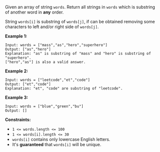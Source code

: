 Given an array of string `words`. Return all strings in `words` which is
substring of another word in **any** order.

String `words[i]` is substring of `words[j]`, if can be obtained removing some
characters to left and/or right side of `words[j]`.



**Example 1:**

    
    
    Input: words = ["mass","as","hero","superhero"]
    Output: ["as","hero"]
    Explanation: "as" is substring of "mass" and "hero" is substring of "superhero".
    ["hero","as"] is also a valid answer.
    

**Example 2:**

    
    
    Input: words = ["leetcode","et","code"]
    Output: ["et","code"]
    Explanation: "et", "code" are substring of "leetcode".
    

**Example 3:**

    
    
    Input: words = ["blue","green","bu"]
    Output: []
    



**Constraints:**

  * `1 <= words.length <= 100`
  * `1 <= words[i].length <= 30`
  * `words[i]` contains only lowercase English letters.
  * It's **guaranteed**  that `words[i]` will be unique.

